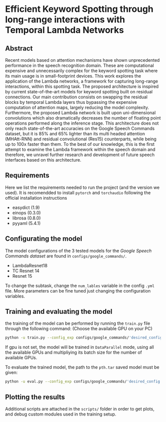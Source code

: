 # Efficient Keyword Spotting through long-range interactions with Temporal Lambda Networks

## Abstract
Recent models based on attention mechanisms have shown unprecedented performance in the speech recognition domain. These are computational expensive and unnecessarily complex for the keyword spotting task where its main usage is in small-footprint devices. This work explores the application of the Lambda networks, a framework for capturing long-range interactions, within this spotting task. The proposed architecture is inspired by current state-of-the-art models for keyword spotting built on residual connections. Our main contribution consists on swapping the residual blocks by temporal Lambda layers thus bypassing the expensive computation of attention maps, largely reducing the model complexity. Furthermore, the proposed Lambda network is built upon uni-dimensional convolutions which also dramatically decreases the number of floating point operations performed along the inference stage. This architecture does not only reach state-of-the-art accuracies on the Google Speech Commands dataset, but it is 85% and 65% lighter than its multi headed attention (MHAtt-RNN) and residual convolutional (Res15) counterparts, while being up to 100x faster than them. To the best of our knowledge, this is the first attempt to examine the Lambda framework within the speech domain and therefore, we unravel further research and development of future speech interfaces based on this architecture.

## Requirements
Here we list the requirements needed to run the project (and the version we used). It is recomendded to install `pytorch` and `torchaudio` following the official installation instructions
* easydict (1.9)
* einops (0.3.0)
* librosa (0.8.0)
* pyyaml (5.4.1)

## Configurating the model
The model configurations of the 3 tested models for the *Google Speech Commands dataset* are found in `configs/google_commands/`.
* LambdaResnet18
* TC Resnet 14
* Resnet 15

To change the subtask, change the `num_lables` variable in the config `.yml` file. More parameters can be fine tuned just changing the configuration variables.

## Training and evaluating the model

the training of the model can be performed by running the `train.py` file through the following command: (Choose the available GPU on your PC)

```bash
python -u train.py --config_exp configs/google_commands/'desired_config'.yml --gpu X
```

If gpu is not set, the model will be trained in `DataParallel` mode, using all the available GPUs and multipliying its batch size for the number of available GPUs.

To evaluate the trained model, the path to the `pth.tar` saved model must be given:

```bash
python -u eval.py --config_exp configs/google_commands/'desired_config'.yml --gpu X --model output/google_commands/'desired_model'/'model'.pth.tar
```

## Plotting the results
Additional scripts are attached in the `scripts/` folder in order to get plots, and debug custom modules used in the training setup.